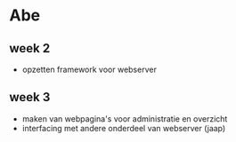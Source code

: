 Abe
===

## week 2
* opzetten framework voor webserver

## week 3
* maken van webpagina's voor administratie en overzicht
* interfacing met andere onderdeel van webserver (jaap)